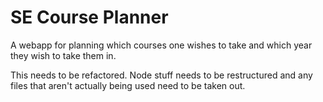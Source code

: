 SE Course Planner
=============

A webapp for planning which courses one wishes to take and which year they wish to take them in.

This needs to be refactored. Node stuff needs to be restructured and any files that aren't actually being used need to be taken out.

